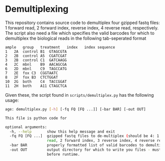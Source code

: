 # Demultiplexing

This repository contains source code to demultiplex four gzipped fastq files: 1 forward read, 2 forward index, reverse index, 4 reverse read, respectively.
The script also need a file which specifies the valid barcodes for which to demultiplex the biological reads in the following tab-seperated format

```
ample   group   treatment   index   index sequence
1   2A  control B1  GTAGCGTA
2   2B  control A5  CGATCGAT
3   2B  control C1  GATCAAGG
4   2C  mbnl    B9  AACAGCGA
6   2D  mbnl    C9  TAGCCATG
7   2E  fox C3  CGGTAATC
8   2F  fox B3  CTCTGGAT
10  2G  both    C4  TACCGGAT
11  2H  both    A11 CTAGCTCA
```

Given these, the script found in `scripts/demultiplex.py` has the following usage:

```bash
age: demultiplex.py [-h] [-fq FQ [FQ ...]] [-bar BAR] [-out OUT]

This file is python code for

optional arguments:
  -h, --help       show this help message and exit
  -fq FQ [FQ ...]  gzipped fastq files to de-multiplex (should be 4: 1 forward
                   read, 2 forward index, 3 reverse index, 4 reverse read)
  -bar BAR         properly formatted list of valid barcodes to demultiplex.
  -out OUT         output directory for which to write you files - must exist
                   before runtime.
```


